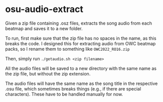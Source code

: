 # osu-audio-extract
Given a zip file containing .osz files, extracts the song audio from each beatmap and saves it to a new folder.

To run, first make sure that the zip file has no spaces in the name, as this breaks the code. I designed this for extracting audio from OWC beatmap packs, so I rename them to something like `OWC2022_RO16.zip`

Then, simply run `./getaudio.sh <zip filename>`

All the audio files will be saved to a new directory with the same name as the zip file, but without the zip extension.

The audio files will have the same name as the song title in the respective .osu file, which sometimes breaks things (e.g., if there are special characters). These have to be handled manually for now.
